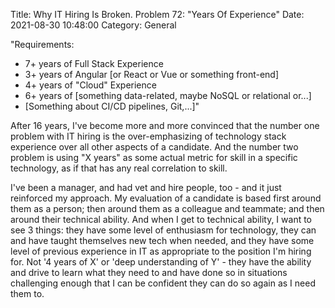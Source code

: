 Title: Why IT Hiring Is Broken. Problem 72: "Years Of Experience"
Date: 2021-08-30 10:48:00
Category: General

"Requirements:
* 7+ years of Full Stack Experience
* 3+ years of Angular [or React or Vue or something front-end]
* 4+ years of "Cloud" Experience
* 6+ years of [something data-related, maybe NoSQL or relational or...]
* [Something about CI/CD pipelines, Git,...]"



After 16 years, I've become more and more convinced that the number one problem with IT hiring is the over-emphasizing of technology stack experience over all other aspects of a candidate.  And the number two problem is using "X years" as some actual metric for skill in a specific technology, as if that has any real correlation to skill.

I've been a manager, and had vet and hire people, too - and it just reinforced my approach.  My evaluation of a candidate is based first around them as a person; then around them as a colleague and teammate; and then around their technical ability.  And when I get to technical ability, I want to see 3 things: they have some level of enthusiasm for technology, they can and have taught themselves new tech when needed, and they have some level of previous experience in IT as appropriate to the position I'm hiring for.  Not '4 years of X' or 'deep understanding of Y' - they have the ability and drive to learn what they need to and have done so in situations challenging enough that I can be confident they can do so again as I need them to.